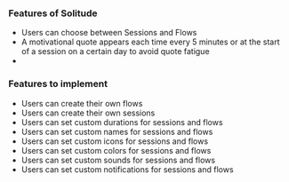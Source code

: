 ### Features of Solitude

- Users can choose between Sessions and Flows
- A motivational quote appears each time every 5 minutes or at the start of a session on a certain day to avoid quote fatigue
- 



### Features to implement
- Users can create their own flows
- Users can create their own sessions
- Users can set custom durations for sessions and flows
- Users can set custom names for sessions and flows
- Users can set custom icons for sessions and flows
- Users can set custom colors for sessions and flows
- Users can set custom sounds for sessions and flows
- Users can set custom notifications for sessions and flows

